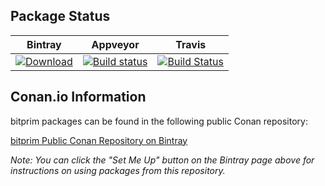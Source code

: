 ## Package Status

| Bintray | Appveyor | Travis | 
|---------|-----------|--------|
|[![Download](https://api.bintray.com/packages/bitprim/public-conan/libqrencode%3Abitprim/images/download.svg)](https://bintray.com/bitprim/public-conan/libqrencode%3Abitprim/_latestVersion)|[![Build status](https://ci.appveyor.com/api/projects/status/nmmc71t5do6ft58s?svg=true)](https://ci.appveyor.com/project/bitprim/conan-libqrencode)|[![Build Status](https://travis-ci.org/bitprim/conan-libqrencode.svg?branch=stable%2F4.0.0)](https://travis-ci.org/bitprim/conan-libqrencode)|

## Conan.io Information

bitprim packages can be found in the following public Conan repository:

[bitprim Public Conan Repository on Bintray](https://bintray.com/bitprim/public-conan)

*Note: You can click the "Set Me Up" button on the Bintray page above for instructions on using packages from this repository.*

